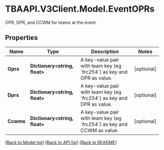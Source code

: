 # TBAAPI.V3Client.Model.EventOPRs
OPR, DPR, and CCWM for teams at the event.
## Properties

Name | Type | Description | Notes
------------ | ------------- | ------------- | -------------
**Oprs** | **Dictionary&lt;string, float&gt;** | A key-value pair with team key (eg &#x60;frc254&#x60;) as key and OPR as value. | [optional] 
**Dprs** | **Dictionary&lt;string, float&gt;** | A key-value pair with team key (eg &#x60;frc254&#x60;) as key and DPR as value. | [optional] 
**Ccwms** | **Dictionary&lt;string, float&gt;** | A key-value pair with team key (eg &#x60;frc254&#x60;) as key and CCWM as value. | [optional] 

[[Back to Model list]](../README.md#documentation-for-models) [[Back to API list]](../README.md#documentation-for-api-endpoints) [[Back to README]](../README.md)

